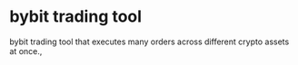 # bybit trading tool 
 bybit trading tool that executes many orders across different crypto assets at once.,
